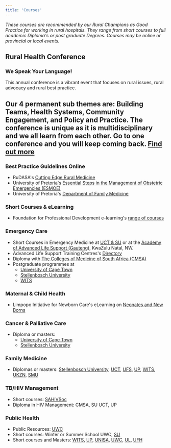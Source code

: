 ```yaml
---
title: 'Courses'
---
```

*These courses are recommended by our Rural Champions as Good Practice for working in rural hospitals. They range from short courses to full academic Diploma's or post graduate Degrees. Courses may be online or provincial or local events.*

## Rural Health Conference
### We Speak Your Language!
This annual conference is a vibrant event that focuses on rural issues, rural advocacy and rural best practice.  

Our 4 permanent sub themes are: Building Teams, Health Systems, Community Engagement, and Policy and Practice. The conference is unique as it is multidisciplinary and we all learn from each other. Go to one conference and you will keep coming back.
**[Find out more](/resources)**
---
### Best Practice Guidelines Online
* RuDASA's [Cutting Edge Rural Medicine](/resources)
* University of Pretoria's [Essential Steps in the Management of Obstetric Emergencies (ESMOE)](https://www.up.ac.za/centre-for-maternal-fetal-newborn-and-child-healthcare/article/2819785/esmoepublic-downloads/)
* University of Pretoria's [Department of Family Medicine](https://www.up.ac.za/family-medicine)

### Short Courses & eLearning
* Foundation for Professional Development e-learning's [range of courses](https://www.foundation.co.za/clinical-courses)

### Emergency Care
* Short Courses in Emergency Medicine at [UCT & SU](http://www.emct.info/short-courses.html) or at the [Academy of Advanced Life Support (Gauteng)](https://www.advancedlifesupport.co.za/courses/), KwaZulu Natal, NW.
* Advanced Life Support Training Centres's [Directory](https://resus.co.za/subpages/Training/Advanced_Life_Support_Training_Centres.html#)
* Diploma with [The Colleges of Medicine of South Africa (CMSA)](https://www.cmsa.co.za/view_exam.aspx?QualificationID=60)
* Postgraduate programmes at 
    * [University of Cape Town](http://www.emergencymed.uct.ac.za/em/programmes/pgdip) 
    * [Stellenbosch University](http://www.sun.ac.za/english/faculty/healthsciences/Emergency%20Medicine/Pages/Postgraduate.aspx) 
    * [WITS](https://www.wits.ac.za/clinicalmed/departments/family-medicine-and-primary-care/emergency-medicine/)

### Maternal & Child Health
* Limpopo Initiative for Newborn Care's eLearning on [Neonates and New Borns](http://www.lincare.co.za/?page_id=1201)

### Cancer & Palliative Care
* Diploma or masters: 
    * [University of Cape Town](http://www.publichealth.uct.ac.za/phfm_postgraduate-diploma-palliative-medicine) 
    * [Stellenbosch University](http://www.sun.ac.za/english/faculty/healthsciences/Family%20Medicine%20and%20Primary%20Care/short-courses) 

### Family Medicine
* Diplomas or masters: [Stellenbosch University](http://www.sun.ac.za/english/faculty/healthsciences/Family%20Medicine%20and%20Primary%20Care/Pages/Postgraduate.aspx), [UCT](http://www.publichealth.uct.ac.za/sites/default/files/image_tool/images/8/PG%20Diploma%20in%20FamMed%20_2018.6.26.pdf), [UFS](https://www.ufs.ac.za/health/departments-and-divisions/family-medicine-home), [UP](https://www.up.ac.za/family-medicine), [WITS](https://www.wits.ac.za/clinicalmed/departments/family-medicine-and-primary-care/), [UKZN](https://familymedicine.ukzn.ac.za/studyopportunities/), [SMU](https://purerims.smu.ac.za/en/organisations/family-medicine-primary-health-care)

### TB/HIV Management  
* Short courses: [SAHIVSoc]()
* Diploma in HIV Management: CMSA, SU  UCT, UP

### Public Health
* Public Resources: [UWC](https://soph.uwc.ac.za/resources/open-education-resources/)
* Short courses: Winter or Summer School UWC, [SU](http://www0.sun.ac.za/summerschools/ipsu/public-health/)
* Short courses and Masters: [WITS](https://www.wits.ac.za/publichealth/), [UP](https://www.up.ac.za/school-of-health-systems-and-public-health), [UNISA](https://www.unisa.ac.za/sites/corporate/default/Register-to-study-through-Unisa/Subjects-&-modules/All-subjects/PUBLIC-HEALTH), [UWC](https://www.uwc.ac.za/), [UL](https://www.ul.ac.za/index.php?Entity=Public%20Health), [UFH](https://www.ufh.ac.za/faculties/healthsciences/public-health)

<!--
    This is a comment and is not displayed on the website. Do not alter this text between arrows (->).
    To change the content in this file, simply retype/ copy+paste any text above, as you would in a normal text file/ word document.

    Do not change the "title:" title, or the ---. Only change the text inside '' for that section.

    The hashtag ( # ) symbols followed by a space and then text show a heading. The more #s you have, the smaller/"less important" the heading. You can add up to 6 # but we suggest max 4 #. make sure each heading is on a separate line.

    The single star ( * ) followed by a space and then text shows an item in a bulleted list. Make sure each item is on a separate line. 

    The text surrounded by single stars ( * ) with no spaces shows italic text. 

    Links are created by putting the text you want to show in square brackets ( [] ) followed by the link in round brackets ( () ). For example, [RuReSA](https://ruresa.org.za/) will show as RuReSA and link to the RuReSA website.

    Please refer to the "HOW TO USE" or "HOW TO USE SHORT" files for more information.
 -->
